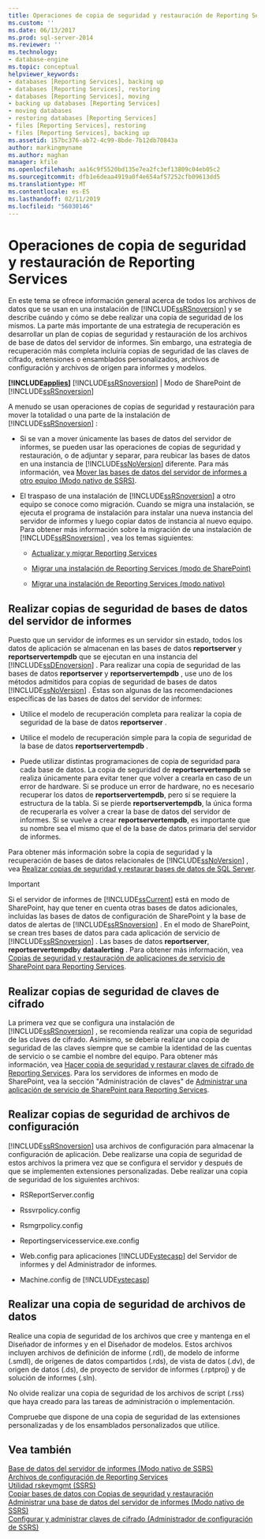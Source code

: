 ```yaml
---
title: Operaciones de copia de seguridad y restauración de Reporting Services | Microsoft Docs
ms.custom: ''
ms.date: 06/13/2017
ms.prod: sql-server-2014
ms.reviewer: ''
ms.technology:
- database-engine
ms.topic: conceptual
helpviewer_keywords:
- databases [Reporting Services], backing up
- databases [Reporting Services], restoring
- databases [Reporting Services], moving
- backing up databases [Reporting Services]
- moving databases
- restoring databases [Reporting Services]
- files [Reporting Services], restoring
- files [Reporting Services], backing up
ms.assetid: 157bc376-ab72-4c99-8bde-7b12db70843a
author: markingmyname
ms.author: maghan
manager: kfile
ms.openlocfilehash: aa16c9f5520bd135e7ea2fc3ef13809c04eb05c2
ms.sourcegitcommit: dfb1e6deaa4919a0f4e654af57252cfb09613dd5
ms.translationtype: MT
ms.contentlocale: es-ES
ms.lasthandoff: 02/11/2019
ms.locfileid: "56030146"
---
```

# <a name="backup-and-restore-operations-for-reporting-services"></a>Operaciones de copia de seguridad y restauración de Reporting Services
  En este tema se ofrece información general acerca de todos los archivos de datos que se usan en una instalación de [!INCLUDE[ssRSnoversion](../../includes/ssrsnoversion-md.md)] y se describe cuándo y cómo se debe realizar una copia de seguridad de los mismos. La parte más importante de una estrategia de recuperación es desarrollar un plan de copias de seguridad y restauración de los archivos de base de datos del servidor de informes. Sin embargo, una estrategia de recuperación más completa incluiría copias de seguridad de las claves de cifrado, extensiones o ensamblados personalizados, archivos de configuración y archivos de origen para informes y modelos.  
  
 **[!INCLUDE[applies](../../includes/applies-md.md)]**  [!INCLUDE[ssRSnoversion](../../includes/ssrsnoversion-md.md)] | Modo de SharePoint de [!INCLUDE[ssRSnoversion](../../includes/ssrsnoversion-md.md)]   
  
 A menudo se usan operaciones de copias de seguridad y restauración para mover la totalidad o una parte de la instalación de [!INCLUDE[ssRSnoversion](../../includes/ssrsnoversion-md.md)] :  
  
-   Si se van a mover únicamente las bases de datos del servidor de informes, se pueden usar las operaciones de copias de seguridad y restauración, o de adjuntar y separar, para reubicar las bases de datos en una instancia de [!INCLUDE[ssNoVersion](../../includes/ssnoversion-md.md)] diferente. Para más información, vea [Mover las bases de datos del servidor de informes a otro equipo &#40;Modo nativo de SSRS&#41;](../report-server/moving-the-report-server-databases-to-another-computer-ssrs-native-mode.md).  
  
-   El traspaso de una instalación de [!INCLUDE[ssRSnoversion](../../includes/ssrsnoversion-md.md)] a otro equipo se conoce como migración. Cuando se migra una instalación, se ejecuta el programa de instalación para instalar una nueva instancia del servidor de informes y luego copiar datos de instancia al nuevo equipo. Para obtener más información sobre la migración de una instalación de [!INCLUDE[ssRSnoversion](../../includes/ssrsnoversion-md.md)] , vea los temas siguientes:  
  
    -   [Actualizar y migrar Reporting Services](upgrade-and-migrate-reporting-services.md)  
  
    -   [Migrar una instalación de Reporting Services &#40;modo de SharePoint&#41;](migrate-a-reporting-services-installation-sharepoint-mode.md)  
  
    -   [Migrar una instalación de Reporting Services &#40;modo nativo&#41;](migrate-a-reporting-services-installation-native-mode.md)  
  
## <a name="backing-up-the-report-server-databases"></a>Realizar copias de seguridad de bases de datos del servidor de informes  
 Puesto que un servidor de informes es un servidor sin estado, todos los datos de aplicación se almacenan en las bases de datos **reportserver** y **reportservertempdb** que se ejecutan en una instancia del [!INCLUDE[ssDEnoversion](../../includes/ssdenoversion-md.md)] . Para realizar una copia de seguridad de las bases de datos **reportserver** y **reportservertempdb** , use uno de los métodos admitidos para copias de seguridad de bases de datos [!INCLUDE[ssNoVersion](../../includes/ssnoversion-md.md)] . Éstas son algunas de las recomendaciones específicas de las bases de datos del servidor de informes:  
  
-   Utilice el modelo de recuperación completa para realizar la copia de seguridad de la base de datos **reportserver** .  
  
-   Utilice el modelo de recuperación simple para la copia de seguridad de la base de datos **reportservertempdb** .  
  
-   Puede utilizar distintas programaciones de copia de seguridad para cada base de datos. La copia de seguridad de **reportservertempdb** se realiza únicamente para evitar tener que volver a crearla en caso de un error de hardware. Si se produce un error de hardware, no es necesario recuperar los datos de **reportservertempdb**, pero sí se requiere la estructura de la tabla. Si se pierde **reportservertempdb**, la única forma de recuperarla es volver a crear la base de datos del servidor de informes. Si se vuelve a crear **reportservertempdb**, es importante que su nombre sea el mismo que el de la base de datos primaria del servidor de informes.  
  
 Para obtener más información sobre la copia de seguridad y la recuperación de bases de datos relacionales de [!INCLUDE[ssNoVersion](../../includes/ssnoversion-md.md)] , vea [Realizar copias de seguridad y restaurar bases de datos de SQL Server](../../relational-databases/backup-restore/back-up-and-restore-of-sql-server-databases.md).  
  
> [!IMPORTANT]  
>  Si el servidor de informes de [!INCLUDE[ssCurrent](../../includes/sscurrent-md.md)] está en modo de SharePoint, hay que tener en cuenta otras bases de datos adicionales, incluidas las bases de datos de configuración de SharePoint y la base de datos de alertas de [!INCLUDE[ssRSnoversion](../../includes/ssrsnoversion-md.md)] . En el modo de SharePoint, se crean tres bases de datos para cada aplicación de servicio de [!INCLUDE[ssRSnoversion](../../includes/ssrsnoversion-md.md)] . Las bases de datos **reportserver**, **reportservertempdb**y **dataalerting** . Para obtener más información, vea [Copias de seguridad y restauración de aplicaciones de servicio de SharePoint para Reporting Services](../backup-and-restore-reporting-services-sharepoint-service-applications.md).  
  
## <a name="backing-up-the-encryption-keys"></a>Realizar copias de seguridad de claves de cifrado  
 La primera vez que se configura una instalación de [!INCLUDE[ssRSnoversion](../../includes/ssrsnoversion-md.md)] , se recomienda realizar una copia de seguridad de las claves de cifrado. Asimismo, se debería realizar una copia de seguridad de las claves siempre que se cambie la identidad de las cuentas de servicio o se cambie el nombre del equipo. Para obtener más información, vea [Hacer copia de seguridad y restaurar claves de cifrado de Reporting Services](ssrs-encryption-keys-back-up-and-restore-encryption-keys.md). Para los servidores de informes en modo de SharePoint, vea la sección "Administración de claves" de [Administrar una aplicación de servicio de SharePoint para Reporting Services](../manage-a-reporting-services-sharepoint-service-application.md).  
  
## <a name="backing-up-the-configuration-files"></a>Realizar copias de seguridad de archivos de configuración  
 [!INCLUDE[ssRSnoversion](../../includes/ssrsnoversion-md.md)] usa archivos de configuración para almacenar la configuración de aplicación. Debe realizarse una copia de seguridad de estos archivos la primera vez que se configura el servidor y después de que se implementen extensiones personalizadas. Debe realizar una copia de seguridad de los siguientes archivos:  
  
-   RSReportServer.config  
  
-   Rssvrpolicy.config  
  
-   Rsmgrpolicy.config  
  
-   Reportingservicesservice.exe.config  
  
-   Web.config para aplicaciones [!INCLUDE[vstecasp](../../includes/vstecasp-md.md)] del Servidor de informes y del Administrador de informes.  
  
-   Machine.config de [!INCLUDE[vstecasp](../../includes/vstecasp-md.md)]  
  
## <a name="backing-up-data-files"></a>Realizar una copia de seguridad de archivos de datos  
 Realice una copia de seguridad de los archivos que cree y mantenga en el Diseñador de informes y en el Diseñador de modelos. Estos archivos incluyen archivos de definición de informe (.rdl), de modelo de informe (.smdl), de orígenes de datos compartidos (.rds), de vista de datos (.dv), de origen de datos (.ds), de proyecto de servidor de informes (.rptproj) y de solución de informes (.sln).  
  
 No olvide realizar una copia de seguridad de los archivos de script (.rss) que haya creado para las tareas de administración o implementación.  
  
 Compruebe que dispone de una copia de seguridad de las extensiones personalizadas y de los ensamblados personalizados que utilice.  
  
## <a name="see-also"></a>Vea también  
 [Base de datos del servidor de informes &#40;Modo nativo de SSRS&#41;](../report-server/report-server-database-ssrs-native-mode.md)   
 [Archivos de configuración de Reporting Services](../report-server/reporting-services-configuration-files.md)   
 [Utilidad rskeymgmt &#40;SSRS&#41;](../tools/rskeymgmt-utility-ssrs.md)   
 [Copiar bases de datos con Copias de seguridad y restauración](../../relational-databases/databases/copy-databases-with-backup-and-restore.md)   
 [Administrar una base de datos del servidor de informes &#40;Modo nativo de SSRS&#41;](../report-server/administer-a-report-server-database-ssrs-native-mode.md)   
 [Configurar y administrar claves de cifrado &#40;Administrador de configuración de SSRS&#41;](ssrs-encryption-keys-manage-encryption-keys.md)  
  
  
